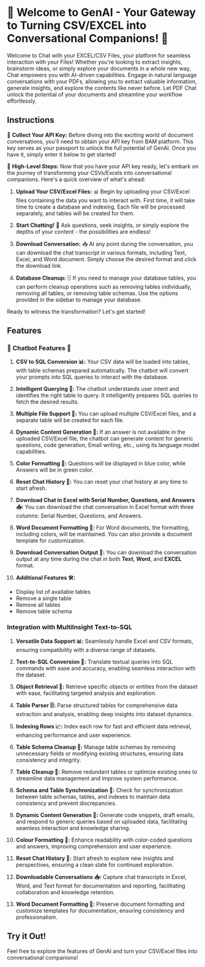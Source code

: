 # 🌟 Welcome to GenAI - Your Gateway to Turning CSV/EXCEL into Conversational Companions! 🌟

Welcome to Chat with your EXCEL/CSV Files, your platform for seamless interaction with your Files! Whether you're looking to extract insights, brainstorm ideas, or simply explore your documents in a whole new way, Chat empowers you with AI-driven capabilities. Engage in natural language conversations with your PDFs, allowing you to extract valuable information, generate insights, and explore the contents like never before. Let PDF Chat unlock the potential of your documents and streamline your workflow effortlessly.

## Instructions

🔑 **Collect Your API Key:**
Before diving into the exciting world of document conversations, you'll need to obtain your API key from BAM platform. This key serves as your passport to unlock the full potential of GenAI. Once you have it, simply enter it below to get started!

🚀 **High-Level Steps:**
Now that you have your API key ready, let's embark on the journey of transforming your CSVs/Excels into conversational companions. Here's a quick overview of what's ahead:

1. **Upload Your CSV/Excel Files:** 📊
   Begin by uploading your CSV/Excel files containing the data you want to interact with. First time, it will take time to create a database and indexing. Each file will be processed separately, and tables will be created for them.

2. **Start Chatting!** 💬
   Ask questions, seek insights, or simply explore the depths of your content - the possibilities are endless!

3. **Download Conversation:** 📥
   At any point during the conversation, you can download the chat transcript in various formats, including Text, Excel, and Word document. Simply choose the desired format and click the download link.

4. **Database Cleanup:** 🗄️
   If you need to manage your database tables, you can perform cleanup operations such as removing tables individually, removing all tables, or removing table schemas. Use the options provided in the sidebar to manage your database.

Ready to witness the transformation? Let's get started!

## Features

### 🤖 Chatbot Features 👦

1. **CSV to SQL Conversion 📊:**
   Your CSV data will be loaded into tables, with table schemas prepared automatically. The chatbot will convert your prompts into SQL queries to interact with the database.

2. **Intelligent Querying 💬:**
   The chatbot understands user intent and identifies the right table to query. It intelligently prepares SQL queries to fetch the desired results.

3. **Multiple File Support 📁:**
   You can upload multiple CSV/Excel files, and a separate table will be created for each file.

4. **Dynamic Content Generation 🔄:**
   If an answer is not available in the uploaded CSV/Excel file, the chatbot can generate content for generic questions, code generation, Email writing, etc., using its language model capabilities.

5. **Color Formatting 🎨:**
   Questions will be displayed in blue color, while Answers will be in green color.

6. **Reset Chat History 🔁:**
   You can reset your chat history at any time to start afresh.

7. **Download Chat in Excel with Serial Number, Questions, and Answers 📥:**
   You can download the chat conversation in Excel format with three columns: Serial Number, Questions, and Answers.

8. **Word Document Formatting 📝:**
   For Word documents, the formatting, including colors, will be maintained. You can also provide a document template for customization.

9. **Download Conversation Output 📄:**
   You can download the conversation output at any time during the chat in both **Text**, **Word**, and **EXCEL** format.

10. **Additional Features 🛠️:**

   - Display list of available tables
   - Remove a single table
   - Remove all tables
   - Remove table schema

### Integration with MultiInsight Text-to-SQL

1. **Versatile Data Support 📊:**
   Seamlessly handle Excel and CSV formats, ensuring compatibility with a diverse range of datasets.

2. **Text-to-SQL Conversion 🔄:**
   Translate textual queries into SQL commands with ease and accuracy, enabling seamless interaction with the dataset.

3. **Object Retrieval 🎯:**
   Retrieve specific objects or entities from the dataset with ease, facilitating targeted analysis and exploration.

4. **Table Parser 🗄️:**
   Parse structured tables for comprehensive data extraction and analysis, enabling deep insights into dataset dynamics.

5. **Indexing Rows 📈:**
   Index each row for fast and efficient data retrieval, enhancing performance and user experience.

6. **Table Schema Cleanup 🧹:**
   Manage table schemas by removing unnecessary fields or modifying existing structures, ensuring data consistency and integrity.

7. **Table Cleanup 🧹:**
   Remove redundant tables or optimize existing ones to streamline data management and improve system performance.

8. **Schema and Table Synchronization 🔄:**
   Check for synchronization between table schemas, tables, and indexes to maintain data consistency and prevent discrepancies.

9. **Dynamic Content Generation 🔄:**
   Generate code snippets, draft emails, and respond to generic queries based on uploaded data, facilitating seamless interaction and knowledge sharing.

10. **Colour Formatting 🎨:**
   Enhance readability with color-coded questions and answers, improving comprehension and user experience.

11. **Reset Chat History 🔁:**
   Start afresh to explore new insights and perspectives, ensuring a clean slate for continued exploration.

12. **Downloadable Conversations 📥:**
   Capture chat transcripts in Excel, Word, and Text format for documentation and reporting, facilitating collaboration and knowledge retention.

13. **Word Document Formatting 📝:**
   Preserve document formatting and customize templates for documentation, ensuring consistency and professionalism.

## Try it Out!

Feel free to explore the features of GenAI and turn your CSV/Excel files into conversational companions!

